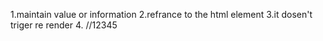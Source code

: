 1.maintain value or information
2.refrance to the html element
3.it dosen't triger re render
4.
//12345
